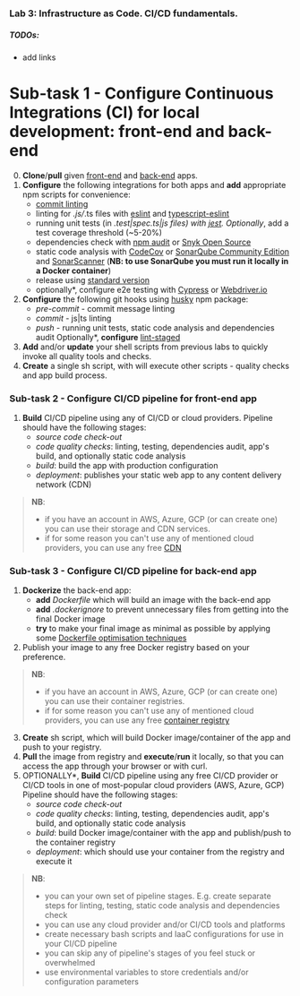 ### Lab 3: Infrastructure as Code. CI/CD fundamentals.

##### TODOs:
- add links

# Sub-task 1 - Configure Continuous Integrations (CI) for local development: front-end and back-end

0. **Clone**/**pull** given [front-end](https://github.com/EPAM-JS-Competency-center/shop-angular-cloudfront/tree/feat/devops-cicd-lab) and [back-end](https://github.com/EPAM-JS-Competency-center/nestjs-rest-api/tree/feat/devops-cicd-lab) apps.
1. **Configure** the following integrations for both apps and **add** appropriate npm scripts for convenience:
   - [commit linting](https://commitlint.js.org/#/?id=getting-started) 
   - linting for *.js/*.ts files with [eslint](https://eslint.org/) and [typescript-eslint](https://typescript-eslint.io/docs/)
   - running unit tests (in *.test|spec.ts|js files) with [jest](https://jestjs.io/). Optionally*, add a test coverage threshold (~5-20%)
   - dependencies check with [npm audit](https://docs.npmjs.com/cli/v6/commands/npm-audit) or [Snyk Open Source](https://snyk.io/product/open-source-security-management/)
   - static code analysis with [CodeCov](https://about.codecov.io/for/open-source/) or [SonarQube Community Edition](https://www.sonarqube.org/downloads/) and [SonarScanner](https://www.npmjs.com/package/sonarqube-scanner) (**NB: to use SonarQube you must run it locally in a Docker container**)
   - release using [standard version](https://www.npmjs.com/package/standard-version)
   - optionally*, configure e2e testing with [Cypress](https://www.cypress.io/) or [Webdriver.io](https://webdriver.io/)
2. **Configure** the following git hooks using [husky](https://www.npmjs.com/package/husky) npm package:
   - _pre-commit_ - commit message linting
   - _commit_ - js|ts linting
   - _push_ - running unit tests, static code analysis and dependencies audit
Optionally*, **configure** [lint-staged](https://www.npmjs.com/package/lint-staged)
3. **Add** and/or **update** your shell scripts from previous labs to quickly invoke all quality tools and checks.
4. **Create** a single sh script, with will execute other scripts - quality checks and app build process.

### Sub-task 2 - Configure CI/CD pipeline for front-end app

1. **Build** CI/CD pipeline using any of CI/CD or cloud providers.
Pipeline should have the following stages:
   - _source code check-out_
   - _code quality checks_: linting, testing, dependencies audit, app's build, and optionally static code analysis
   - _build_: build the app with production configuration
   - _deployment_: publishes your static web app to any content delivery network (CDN)
> **NB**:
  >- if you have an account in AWS, Azure, GCP (or can create one) you can use their storage and CDN services.
  >- if for some reason you can't use any of mentioned cloud providers, you can use any free [CDN](https://geekflare.com/free-cdn-list/)

### Sub-task 3 - Configure CI/CD pipeline for back-end app

1. **Dockerize** the back-end app:
   - **add** _Dockerfile_ which will build an image with the back-end app
   - **add** _.dockerignore_ to prevent unnecessary files from getting into the final Docker image
   - **try** to make your final image as minimal as possible by applying some [Dockerfile optimisation techniques](https://www.codewall.co.uk/writing-an-optimized-dockerfile/)
2. Publish your image to any free Docker registry based on your preference.
> **NB**:
  >- if you have an account in AWS, Azure, GCP (or can create one) you can use their container registries.
  >- if for some reason you can't use any of mentioned cloud providers, you can use any free [container registry](https://www.slant.co/topics/2436/~best-docker-image-private-registries)
3. **Create** sh script, which will build Docker image/container of the app and push to your registry.
4. **Pull** the image from registry and **execute**/**run** it locally, so that you can access the app through your browser or with curl.
5. OPTIONALLY*, **Build** CI/CD pipeline using any free CI/CD provider or CI/CD tools in one of most-popular cloud providers (AWS, Azure, GCP)
Pipeline should have the following stages:
   - _source code check-out_
   - _code quality checks_: linting, testing, dependencies audit, app's build, and optionally static code analysis
   - _build_: build Docker image/container with the app and publish/push to the container registry
   - _deployment_: which should use your container from the registry and execute it

> **NB**:
 >- you can your own set of pipeline stages. E.g. create separate steps for linting, testing, static code analysis and dependencies check
 >- you can use any cloud provider and/or CI/CD tools and platforms
 >- create necessary bash scripts and IaaC configurations for use in your CI/CD pipeline
 >- you can skip any of pipeline's stages of you feel stuck or overwhelmed
 >- use environmental variables to store credentials and/or configuration parameters
